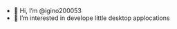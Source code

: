 - 👋 Hi, I’m @igino200053
- 👀 I’m interested in develope little desktop applocations


<!---
igino200053/igino200053 is a ✨ special ✨ repository because its `README.md` (this file) appears on your GitHub profile.
You can click the Preview link to take a look at your changes.
--->
